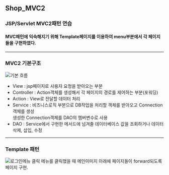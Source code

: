 ## Shop_MVC2
### JSP/Servlet MVC2패턴 연습

#### MVC패턴에 익숙해지기 위해 Template페이지를 이용하여 menu부분에서 각 페이지들을 구현하였다.
___
### MVC2 기본구조
![기본 흐름](https://user-images.githubusercontent.com/80023108/126777517-e1471368-1bcd-4978-a9a5-64745ed3a63d.png)
* View : jsp페이지로 사용자 요청을 받아오는 부분
* Controller : Action객체를 생성해서 각 페이지의 경로를 제어하는 부분(포워딩)
* Action : View로 전달할 데이터 처리
* Service : 비즈니스로직 부분으로 DB작업을 처리할 객체를 받아오고 Connection객체를 생성<br> 생성한 Connection객체를 DAO의 멤버변수로 사용
* DAO : Service에서 구현한 메서드에 넘겨줄 데이터베이스 값을 조회하거나 데이터 삭제, 삽입, 수정
---
### Template 패턴
![로그인메뉴 클릭](https://user-images.githubusercontent.com/80023108/126779166-a496cd63-469e-4788-9bfc-795e0d0d10a9.png)
 메뉴를 클릭했을 때 메인이미지 아래에 페이지들이 forward되도록 페이지 구현.


